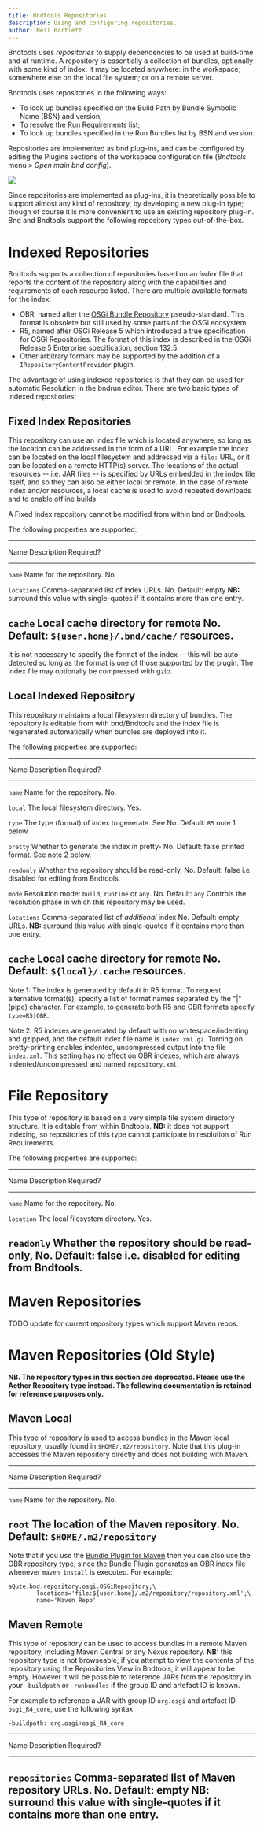 ```yaml
---
title: Bndtools Repositories
description: Using and configuring repositories.
author: Neil Bartlett
---
```


Bndtools uses *repositories* to supply dependencies to be used at build-time and at runtime. A repository is essentially a collection of bundles, optionally with some kind of index. It may be located anywhere: in the workspace; somewhere else on the local file system; or on a remote server.

Bndtools uses repositories in the following ways:

* To look up bundles specified on the Build Path by Bundle Symbolic Name (BSN) and version;
* To resolve the Run Requirements list;
* To look up bundles specified in the Run Bundles list by BSN and version.

Repositories are implemented as bnd plug-ins, and can be configured by editing the Plugins sections of the workspace configuration file (*Bndtools* menu » *Open main bnd config*).

![](/images/concepts/repositories01.png)

Since repositories are implemented as plug-ins, it is theoretically possible to support almost any kind of repository, by developing a new plug-in type; though of course it is more convenient to use an existing repository plug-in. Bnd and Bndtools support the following repository types out-of-the-box.

Indexed Repositories
====================

Bndtools supports a collection of repositories based on an _index_ file that reports the content of the repository along with the capabilities and requirements of each resource listed. There are multiple available formats for the index:

* OBR, named after the [OSGi Bundle Repository](http://www.osgi.org/Repository/BIndex) pseudo-standard. This format is obsolete but still used by some parts of the OSGi ecosystem.
* R5, named after OSGi Release 5 which introduced a true specification for OSGi Repositories. The format of this index is described in the OSGi Release 5 Enterprise specification, section 132.5.
* Other arbitrary formats may be supported by the addition of a `IRepositoryContentProvider` plugin.

The advantage of using indexed repositories is that they can be used for automatic Resolution in the bndrun editor. There are two basic types of indexed repositories:

Fixed Index Repositories
------------------------

This repository can use an index file which is located anywhere, so long as the location can be addressed in the form of a URL. For example the index can be located on the local filesystem and addressed via a `file:` URL, or it can be located on a remote HTTP(s) server. The locations of the actual resources -- i.e. JAR files -- is specified by URLs embedded in the index file itself, and so they can also be either local or remote. In the case of remote index and/or resources, a local cache is used to avoid repeated downloads and to enable offline builds.

A Fixed Index repository cannot be modified from within bnd or Bndtools.

The following properties are supported:

------------------------------------------------------------------------------------------------------
Name        Description                                   Required?
----------- --------------------------------------------  --------------------------------------------
`name`      Name for the repository.                      No.

`locations` Comma-separated list of index URLs.           No. Default: empty
            **NB:** surround this value with
            single-quotes if it contains more than one
            entry.

`cache`     Local cache directory for remote              No. Default: `${user.home}/.bnd/cache/`
            resources.
------------------------------------------------------------------------------------------------------

It is not necessary to specify the format of the index -- this will be auto-detected so long as the format is one of those supported by the plugin. The index file may optionally be compressed with gzip. 

Local Indexed Repository
------------------------

This repository maintains a local filesystem directory of bundles. The repository is editable from with bnd/Bndtools and the index file is regenerated automatically when bundles are deployed into it.

The following properties are supported:

------------------------------------------------------------------------------------------------------
Name        Description                                   Required?
----------- --------------------------------------------  --------------------------------------------
`name`      Name for the repository.                      No.

`local`     The local filesystem directory.               Yes.

`type`      The type (format) of index to generate. See   No. Default: `R5`
            note 1 below.

`pretty`    Whether to generate the index in pretty-      No. Default: false
            printed format. See note 2 below.

`readonly`  Whether the repository should be read-only,   No. Default: false
            i.e. disabled for editing from Bndtools.

`mode`      Resolution mode: `build`, `runtime` or `any`. No. Default: `any`
            Controls the resolution phase in which this
            repository may be used.

`locations` Comma-separated list of *additional* index    No. Default: empty
            URLs. **NB:** surround this value with
            single-quotes if it contains more than one
            entry.

`cache`     Local cache directory for remote              No. Default: `${local}/.cache`
            resources.
------------------------------------------------------------------------------------------------------

Note 1: The index is generated by default in R5 format. To request alternative format(s), specify a list of format names separated by the "|" (pipe) character.
For example, to generate both R5 and OBR formats specify `type=R5|OBR`.

Note 2: R5 indexes are generated by default with no whitespace/indenting and gzipped, and the default index file name is `index.xml.gz`. Turning on pretty-printing enables indented, uncompressed output into the file `index.xml`. This setting has no effect on OBR indexes, which are always indented/uncompressed and named `repository.xml`.

File Repository
===============

This type of repository is based on a very simple file system directory structure. It is editable from within Bndtools. **NB:** it does not support indexing, so repositories of this type cannot participate in resolution of Run Requirements.

The following properties are supported:

------------------------------------------------------------------------------------------------------
Name        Description                                   Required?
----------- --------------------------------------------  --------------------------------------------
`name`      Name for the repository.                      No.

`location`  The local filesystem directory.               Yes.

`readonly`  Whether the repository should be read-only,   No. Default: false
            i.e. disabled for editing from Bndtools.
------------------------------------------------------------------------------------------------------

Maven Repositories
===========================

TODO update for current repository types which support Maven repos.

Maven Repositories (Old Style)
==============================

**NB. The repository types in this section are deprecated. Please use the Aether Repository type instead. The following documentation is retained for reference purposes only.**

## Maven Local ##

This type of repository is used to access bundles in the Maven local repository, usually found in `$HOME/.m2/repository`. Note that this plug-in accesses the Maven repository directly and does not building with Maven.

------------------------------------------------------------------------------------------------------
Name        Description                                   Required?
----------- --------------------------------------------  --------------------------------------------
`name`      Name for the repository.                      No.

`root`      The location of the Maven repository.         No. Default: `$HOME/.m2/repository`
------------------------------------------------------------------------------------------------------

Note that if you use the [Bundle Plugin for Maven](http://felix.apache.org/site/apache-felix-maven-bundle-plugin-bnd.html) then you can also use the OBR repository type, since the Bundle Plugin generates an OBR index file whenever `maven install` is executed. For example:

    aQute.bnd.repository.osgi.OSGiRepository;\
            locations='file:${user.home}/.m2/repository/repository.xml';\
            name='Maven Repo'


## Maven Remote ##

This type of repository can be used to access bundles in a remote Maven repository, including Maven Central or any Nexus repository. **NB:** this repository type is not browseable; if you attempt to view the contents of the repository using the Repositories View in Bndtools, it will appear to be empty. However it will be possible to reference JARs from the repository in your `-buildpath` or `-runbundles` if the group ID and artefact ID is known.

For example to reference a JAR with group ID `org.osgi` and artefact ID `osgi_R4_core`, use the following syntax:

	-buildpath: org.osgi+osgi_R4_core

------------------------------------------------------------------------------------------------------
Name            Description                                      Required?
--------------- -----------------------------------------------  -------------------------------------
`repositories`  Comma-separated list of Maven repository URLs.   No. Default: empty 
                **NB:** surround this value with
                single-quotes if it contains more than one
                entry.
------------------------------------------------------------------------------------------------------

